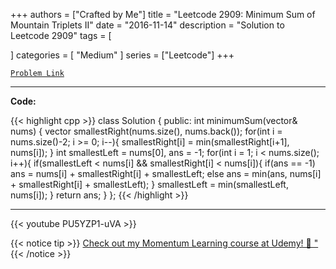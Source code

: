 
+++
authors = ["Crafted by Me"]
title = "Leetcode 2909: Minimum Sum of Mountain Triplets II"
date = "2016-11-14"
description = "Solution to Leetcode 2909"
tags = [
    
]
categories = [
    "Medium"
]
series = ["Leetcode"]
+++



[`Problem Link`](https://leetcode.com/problems/minimum-sum-of-mountain-triplets-ii/description/)

---

**Code:**

{{< highlight cpp >}}
class Solution {
public:
    int minimumSum(vector<int>& nums) {
        vector<int> smallestRight(nums.size(), nums.back());
        for(int i = nums.size()-2; i >= 0; i--){
            smallestRight[i] = min(smallestRight[i+1], nums[i]);
        }
        int smallestLeft = nums[0], ans = -1;
        for(int i = 1; i < nums.size(); i++){
            if(smallestLeft < nums[i] && smallestRight[i] < nums[i]){ 
                if(ans == -1) ans =  nums[i] + smallestRight[i] + smallestLeft;
                else ans = min(ans, nums[i] + smallestRight[i] + smallestLeft); 
            }
            smallestLeft = min(smallestLeft, nums[i]);
        }
        return ans;
    }
};
{{< /highlight >}}



---

{{< youtube PU5YZP1-uVA >}}

{{< notice tip >}}
[Check out my Momentum Learning course at Udemy! 🚀 "](https://www.udemy.com/course/blind-75-the-data-structures-and-algorithms-essentials/)
{{< /notice >}}

